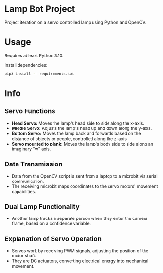 # Lamp Bot Project

Project iteration on a servo controlled lamp using Python and OpenCV.

# Usage

Requires at least Python 3.10.

Install dependencies:

```bash
pip3 install -r requirements.txt
```

# Info

## Servo Functions

- **Head Servo:** Moves the lamp's head side to side along the x-axis.
- **Middle Servo:** Adjusts the lamp's head up and down along the y-axis.
- **Bottom Servo:** Moves the lamp back and forwards based on the distance of objects or people, controlled along the z-axis.
- **Servo mounted to plank:** Moves the lamp's body side to side along an imaginary "w" axis.

## Data Transmission
- Data from the OpenCV script is sent from a laptop to a microbit via serial communication.
- The receiving microbit maps coordinates to the servo motors' movement capabilities.

## Dual Lamp Functionality
- Another lamp tracks a separate person when they enter the camera frame, based on a confidence variable.

## Explanation of Servo Operation
- Servos work by receiving PWM signals, adjusting the position of the motor shaft.
- They are DC actuators, converting electrical energy into mechanical movement.
